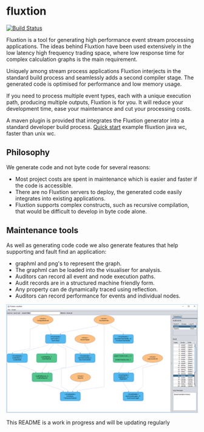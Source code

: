 # fluxtion

[![Build Status](https://travis-ci.org/v12technology/fluxtion.svg?branch=master)](https://travis-ci.org/v12technology/fluxtion)

Fluxtion is a tool for generating high performance event stream processing applications. 
The ideas behind Fluxtion have been used extensively in the low latency high 
frequency trading space, where low response time for complex calculation graphs 
is the main requirement.

Uniquely among stream process applications Fluxtion interjects in the standard build 
process and seamlessly adds a second compiler stage. The generated code is optimised
for performance and low memory usage. 

If you need to process multiple event types, each with a unique execution path,
producing multiple outputs, Fluxtion is for you. It will reduce your development
time, ease your maintenance and cut your processing costs.

A maven plugin is provided that integrates the Fluxtion generator into a standard developer build process. [Quick start](https://github.com/v12technology/fluxtion-quickstart/blob/master/README.md) example fliuxtion java wc, faster than unix wc.

## Philosophy
We generate code and not byte code for several reasons: 
* Most project costs are spent in maintenance which is easier and faster if the code is accessible. 
* There are no Fluxtion servers to deploy, the generated code easily integrates into existing applications.
* Fluxtion supports complex constructs, such as recursive compilation, that would be difficult to develop in byte code alone.


## Maintenance tools 
As well as generating code code we also generate features that help supporting and
fault find an application:
*  graphml and png's to represent the graph. 
*  The graphml can be loaded into the visualiser for analysis.
*  Auditors can record all event and node execution paths.
*  Audit records are in a structured machine friendly form. 
*  Any property can de dynamically traced using reflection.
*  Auditors can record performance for events and individual nodes. 

![Visualiser image](images/visualiser_1.png)

This README is a work in progress and will be updating regularly


